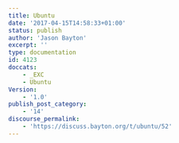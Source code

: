 ```yaml
---
title: Ubuntu
date: '2017-04-15T14:58:33+01:00'
status: publish
author: 'Jason Bayton'
excerpt: ''
type: documentation
id: 4123
doccats:
    - _EXC
    - Ubuntu
Version:
    - '1.0'
publish_post_category:
    - '14'
discourse_permalink:
    - 'https://discuss.bayton.org/t/ubuntu/52'
---
```

<!DOCTYPE html PUBLIC "-//W3C//DTD HTML 4.0 Transitional//EN" "http://www.w3.org/TR/REC-html40/loose.dtd">
<?xml encoding="UTF-8">
